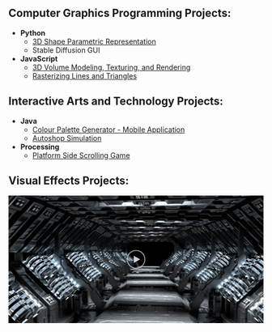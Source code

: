 <!--<h1>Hi, I'm Kathy! <br/>Copmuter Science and Interactive Arts and Technology</h1>-->

<!-- ![banner](banner.png) -->

<h2>Computer Graphics Programming Projects:</h2>

- <b>Python</b>
  - [3D Shape Parametric Representation](https://github.com/kkxthyl/3D-Shape-Parametric-Representation)
  - Stable Diffusion GUI 
- <b>JavaScript</b>
  - [3D Volume Modeling, Texturing, and Rendering](https://github.com/kkxthyl/3D-Volume-Modeling.git)
  - [Rasterizing Lines and Triangles](https://github.com/kkxthyl/Rasterizing-Lines-and-Triangles.git)

<h2>Interactive Arts and Technology Projects:</h2>

- <b>Java</b>
  - [Colour Palette Generator - Mobile Application](https://github.com/kkxthyl/Colour-Palette-Generator-Mobile-Application.git)
  - [Autoshop Simulation](https://github.com/kkxthyl/Autoshop-Simulation)
- <b>Processing</b>
  - [Platform Side Scrolling Game](https://github.com/kkxthyl/IAT167-final)
 
<h2>Visual Effects Projects:</h2>

[![Procedural Modeling, RBD, and Particle Simulation ](vfx.png)](https://youtu.be/NCgGSOMfNPI)
